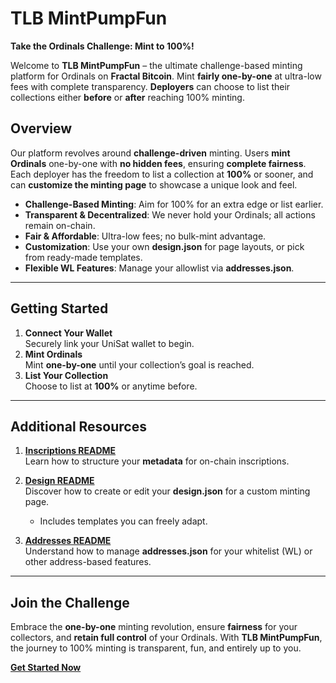 # TLB MintPumpFun

**Take the Ordinals Challenge: Mint to 100%!**  

Welcome to **TLB MintPumpFun** – the ultimate challenge-based minting platform for Ordinals on **Fractal Bitcoin**. Mint **fairly one-by-one** at ultra-low fees with complete transparency. **Deployers** can choose to list their collections either **before** or **after** reaching 100% minting.

## Overview
Our platform revolves around **challenge-driven** minting. Users **mint Ordinals** one-by-one with **no hidden fees**, ensuring **complete fairness**. Each deployer has the freedom to list a collection at **100%** or sooner, and can **customize the minting page** to showcase a unique look and feel.

- **Challenge-Based Minting**: Aim for 100% for an extra edge or list earlier.  
- **Transparent & Decentralized**: We never hold your Ordinals; all actions remain on-chain.  
- **Fair & Affordable**: Ultra-low fees; no bulk-mint advantage.  
- **Customization**: Use your own **design.json** for page layouts, or pick from ready-made templates.  
- **Flexible WL Features**: Manage your allowlist via **addresses.json**.

---

## Getting Started
1. **Connect Your Wallet**  
   Securely link your UniSat wallet to begin.  
2. **Mint Ordinals**  
   Mint **one-by-one** until your collection’s goal is reached.  
3. **List Your Collection**  
   Choose to list at **100%** or anytime before.

---

## Additional Resources

1. [**Inscriptions README**](inscriptions.md)  
   Learn how to structure your **metadata** for on-chain inscriptions.  
   
2. [**Design README**](design.md)  
   Discover how to create or edit your **design.json** for a custom minting page.  
   - Includes templates you can freely adapt.

3. [**Addresses README**](addresses.md)  
   Understand how to manage **addresses.json** for your whitelist (WL) or other address-based features.

---

## Join the Challenge
Embrace the **one-by-one** minting revolution, ensure **fairness** for your collectors, and **retain full control** of your Ordinals. With **TLB MintPumpFun**, the journey to 100% minting is transparent, fun, and entirely up to you.

**[Get Started Now](https://thelonelybit.org/TLB_MintPumpFun/)**
